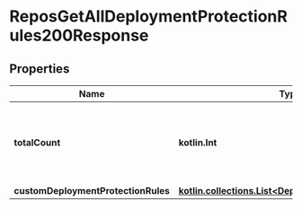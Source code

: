 
# ReposGetAllDeploymentProtectionRules200Response

## Properties
Name | Type | Description | Notes
------------ | ------------- | ------------- | -------------
**totalCount** | **kotlin.Int** | The number of enabled custom deployment protection rules for this environment |  [optional]
**customDeploymentProtectionRules** | [**kotlin.collections.List&lt;DeploymentProtectionRule&gt;**](DeploymentProtectionRule.md) |  |  [optional]



